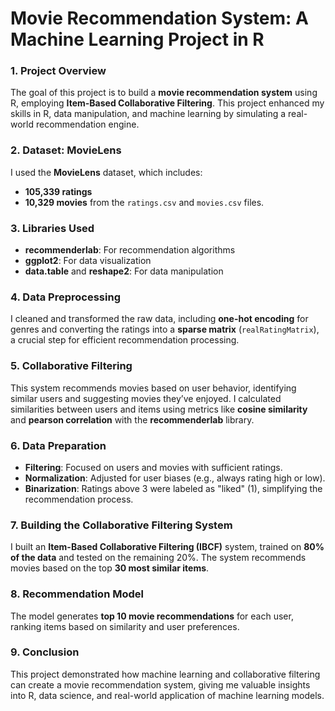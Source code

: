 # Movie Recommendation System: A Machine Learning Project in R

### 1. Project Overview
The goal of this project is to build a **movie recommendation system** using R, employing **Item-Based Collaborative Filtering**. This project enhanced my skills in R, data manipulation, and machine learning by simulating a real-world recommendation engine.

### 2. Dataset: MovieLens
I used the **MovieLens** dataset, which includes:
- **105,339 ratings**
- **10,329 movies** from the `ratings.csv` and `movies.csv` files.

### 3. Libraries Used
- **recommenderlab**: For recommendation algorithms
- **ggplot2**: For data visualization
- **data.table** and **reshape2**: For data manipulation

### 4. Data Preprocessing
I cleaned and transformed the raw data, including **one-hot encoding** for genres and converting the ratings into a **sparse matrix** (`realRatingMatrix`), a crucial step for efficient recommendation processing.

### 5. Collaborative Filtering
This system recommends movies based on user behavior, identifying similar users and suggesting movies they’ve enjoyed. I calculated similarities between users and items using metrics like **cosine similarity** and **pearson correlation** with the **recommenderlab** library.

### 6. Data Preparation
- **Filtering**: Focused on users and movies with sufficient ratings.
- **Normalization**: Adjusted for user biases (e.g., always rating high or low).
- **Binarization**: Ratings above 3 were labeled as "liked" (1), simplifying the recommendation process.

### 7. Building the Collaborative Filtering System
I built an **Item-Based Collaborative Filtering (IBCF)** system, trained on **80% of the data** and tested on the remaining 20%. The system recommends movies based on the top **30 most similar items**.

### 8. Recommendation Model
The model generates **top 10 movie recommendations** for each user, ranking items based on similarity and user preferences.

### 9. Conclusion
This project demonstrated how machine learning and collaborative filtering can create a movie recommendation system, giving me valuable insights into R, data science, and real-world application of machine learning models.

